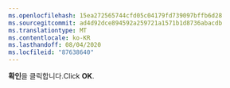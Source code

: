 ```yaml
---
ms.openlocfilehash: 15ea272565744cfd05c04179fd739097bffb6d28
ms.sourcegitcommit: ad4d92dce894592a259721a1571b1d8736abacdb
ms.translationtype: MT
ms.contentlocale: ko-KR
ms.lasthandoff: 08/04/2020
ms.locfileid: "87638640"
---
```

<span data-ttu-id="38989-101">**확인**을 클릭합니다.</span><span class="sxs-lookup"><span data-stu-id="38989-101">Click **OK**.</span></span>
